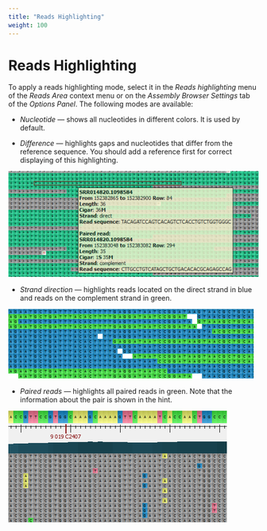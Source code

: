 ```yaml
---
title: "Reads Highlighting"
weight: 100
---
```



# Reads Highlighting

To apply a reads highlighting mode, select it in the _Reads highlighting_ menu of the _Reads Area_ context menu or on the _Assembly Browser Settings_ tab of the _Options Panel_. The following modes are available:

*   _Nucleotide_ — shows all nucleotides in different colors. It is used by default.

*   _Difference_ — highlights gaps and nucleotides that differ from the reference sequence. You should add a reference first for correct displaying of this highlighting.



![](/images/65929822/65929823.png)

*   _Strand direction_ — highlights reads located on the direct strand in blue and reads on the complement strand in green.


![](/images/65929822/65929824.png)

*   _Paired reads_ — highlights all paired reads in green. Note that the information about the pair is shown in the hint.


![](/images/65929822/65929825.png)
